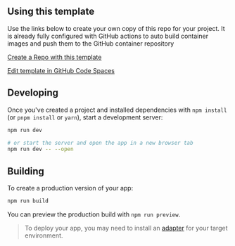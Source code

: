 ## Using this template

Use the links below to create your own copy of this repo for your project. It is already fully configured with GitHub actions to auto build container images and push them to the GitHub container repository

[Create a Repo with this template](https://github.com/new?template_name=UK-Svelte-Docker-Template&template_owner=Unreal-Kingdoms)

[Edit template in GitHub Code Spaces](https://github.com/new?template_name=UK-Svelte-Docker-Template&template_owner=Unreal-Kingdoms)

## Developing

Once you've created a project and installed dependencies with `npm install` (or `pnpm install` or `yarn`), start a development server:

```bash
npm run dev

# or start the server and open the app in a new browser tab
npm run dev -- --open
```

## Building

To create a production version of your app:

```bash
npm run build
```

You can preview the production build with `npm run preview`.

> To deploy your app, you may need to install an [adapter](https://kit.svelte.dev/docs/adapters) for your target environment.
